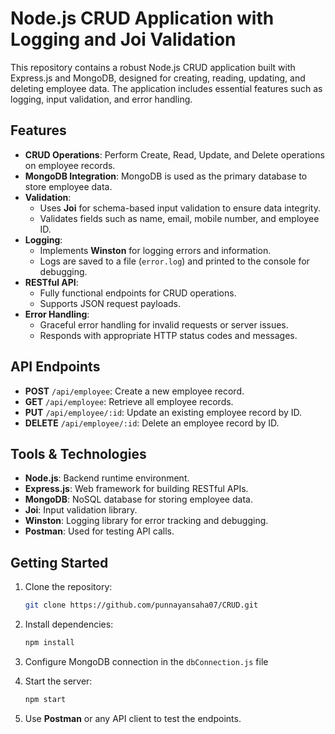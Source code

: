 # Node.js CRUD Application with Logging and Joi Validation

This repository contains a robust Node.js CRUD application built with Express.js and MongoDB, designed for creating, reading, updating, and deleting employee data. The application includes essential features such as logging, input validation, and error handling.

## Features

- **CRUD Operations**: Perform Create, Read, Update, and Delete operations on employee records.
- **MongoDB Integration**: MongoDB is used as the primary database to store employee data.
- **Validation**:
  - Uses **Joi** for schema-based input validation to ensure data integrity.
  - Validates fields such as name, email, mobile number, and employee ID.
- **Logging**:
  - Implements **Winston** for logging errors and information.
  - Logs are saved to a file (`error.log`) and printed to the console for debugging.
- **RESTful API**:
  - Fully functional endpoints for CRUD operations.
  - Supports JSON request payloads.
- **Error Handling**:
  - Graceful error handling for invalid requests or server issues.
  - Responds with appropriate HTTP status codes and messages.

## API Endpoints

- **POST** `/api/employee`: Create a new employee record.
- **GET** `/api/employee`: Retrieve all employee records.
- **PUT** `/api/employee/:id`: Update an existing employee record by ID.
- **DELETE** `/api/employee/:id`: Delete an employee record by ID.

## Tools & Technologies

- **Node.js**: Backend runtime environment.
- **Express.js**: Web framework for building RESTful APIs.
- **MongoDB**: NoSQL database for storing employee data.
- **Joi**: Input validation library.
- **Winston**: Logging library for error tracking and debugging.
- **Postman**: Used for testing API calls.

## Getting Started

1. Clone the repository:
   ```bash
   git clone https://github.com/punnayansaha07/CRUD.git
2. Install dependencies:
   ```bash
   npm install
3. Configure MongoDB connection in the `dbConnection.js` file
   
4. Start the server:
   ```bash
   npm start
5. Use **Postman** or any API client to test the endpoints.   